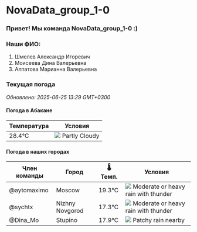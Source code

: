 # NovaData_group_1-0
### Привет! Мы команда NovaData_group_1-0 :)

### Наши ФИО:
1. Шмелев Александр Игоревич
2. Моисеева Дина Валерьевна
3. Алпатова Марианна Валерьевна

### Текущая погода
<!-- WEATHER:START -->
_Обновлено: 2025-06-25 13:29 GMT+0300_

#### Погода в Абакане

| Температура | Условия |
|-------------|----------|
| 28.4°C     | ![](https://cdn.weatherapi.com/weather/64x64/day/116.png) Partly Cloudy |

#### Погода в наших городах

| Член команды  | Город               | 🌡️ Темп.  | Условия          |
|---------------|---------------------|-----------|--------------------|
| @aytomaximo    | Moscow              |   19.3°C | ![](https://cdn.weatherapi.com/weather/64x64/day/389.png) Moderate or heavy rain with thunder |
| @sychtx        | Nizhny Novgorod     |   17.3°C | ![](https://cdn.weatherapi.com/weather/64x64/day/389.png) Moderate or heavy rain with thunder |
| @Dina_Mo       | Stupino             |   17.9°C | ![](https://cdn.weatherapi.com/weather/64x64/day/176.png) Patchy rain nearby |

<!-- WEATHER:END -->
